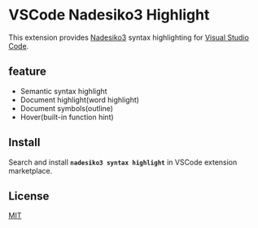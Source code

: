 # VSCode Nadesiko3 Highlight

This extension provides [Nadesiko3](https://nadesi.com/) syntax highlighting for [Visual Studio Code](https://code.visualstudio.com/).

## feature

- Semantic syntax highlight
- Document highlight(word highlight)
- Document symbols(outline)
- Hover(built-in function hint)

## Install

Search and install **`nadesiko3 syntax highlight`** in VSCode extension marketplace.

## License

[MIT](LICENSE.txt)

